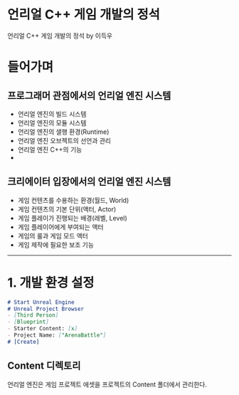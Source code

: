 # 언리얼 C++ 게임 개발의 정석
언리얼 C++ 게임 개발의 정석 by 이득우

# 들어가며
## 프로그래머 관점에서의 언리얼 엔진 시스템
- 언리얼 엔진의 빌드 시스템
- 언리얼 엔진의 모듈 시스템
- 언리얼 엔진의 샐행 환경(Runtime)
- 언리얼 엔진 오브젝트의 선언과 관리
- 언리얼 엔진 C++의 기능
- 
## 크리에이터 입장에서의 언리얼 엔진 시스템
- 게임 컨텐츠를 수용하는 환경(월드, World)
- 게임 컨텐츠의 기본 단위(액터, Actor)
- 게임 플레이가 진행되는 배경(레벨, Level)
- 게임 플레이어에게 부여되는 액터
- 게임의 룰과 게임 모드 액터
- 게임 제작에 필요한 보조 기능
---- 

# 1. 개발 환경 설정
```md
# Start Unreal Engine
# Unreal Project Browser
- [Third Person]
- [Blueprint]
- Starter Content: [x]
- Project Name: ["ArenaBattle"]
# [Create]
```

## Content 디렉토리
언리얼 엔진은 게임 프로젝트 에셋을 프로젝트의 Content 폴더에서 관리한다.
